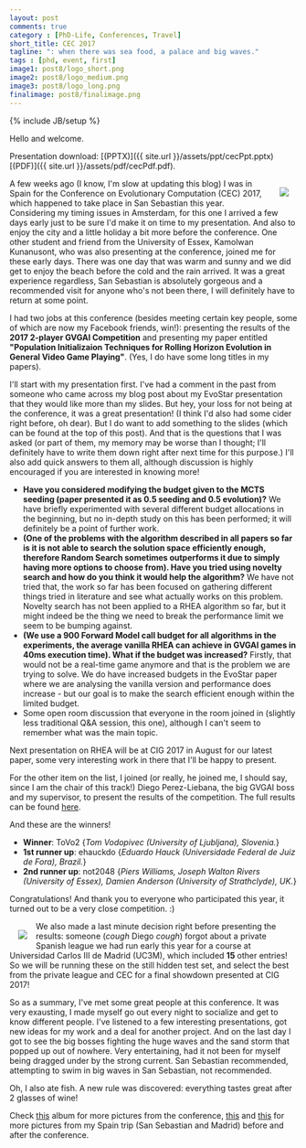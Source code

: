 ```yaml
---
layout: post
comments: true
category : [PhD-Life, Conferences, Travel]
short_title: CEC 2017
tagline: ": when there was sea food, a palace and big waves."
tags : [phd, event, first]
image1: post8/logo_short.png
image2: post8/logo_medium.png
image3: post8/logo_long.png
finalimage: post8/finalimage.png
---
```

{% include JB/setup %}

Hello and welcome. 

Presentation download: [(PPTX)]({{ site.url }}/assets/ppt/cecPpt.pptx) [(PDF)]({{ site.url }}/assets/pdf/cecPdf.pdf).

<img style="margin:15px;float:right" src="{{ site.url }}/assets/images/post8/mepresentrh.png" />

A few weeks ago (I know, I'm slow at updating this blog) I was in Spain for the Conference on Evolutionary Computation (CEC) 2017, which happened to take place in San Sebastian this year. Considering my timing issues in Amsterdam, for this one I arrived a few days early just to be sure I'd make it on time to my presentation. And also to enjoy the city and a little holiday a bit more before the conference. One other student and friend from the University of Essex, Kamolwan Kunanusont, who was also presenting at the conference, joined me for these early days. There was one day that was warm and sunny and we did get to enjoy the beach before the cold and the rain arrived. It was a great experience regardless, San Sebastian is absolutely gorgeous and a recommended visit for anyone who's not been there, I will definitely have to return at some point.

I had two jobs at this conference (besides meeting certain key people, some of which are now my Facebook friends, win!): presenting the results of the **2017 2-player GVGAI Competition** and presenting my paper entitled **"Population Initializaion Techniques for Rolling Horizon Evolution in General Video Game Playing"**. (Yes, I do have some long titles in my papers).

I'll start with my presentation first. I've had a comment in the past from someone who came across my blog post about my EvoStar presentation that they would like more than my slides. But hey, your loss for not being at the conference, it was a great presentation! (I think I'd also had some cider right before, oh dear). But I do want to add something to the slides (which can be found at the top of this post). And that is the questions that I was asked (or part of them, my memory may be worse than I thought; I'll definitely have to write them down right after next time for this purpose.) I'll also add quick answers to them all, although discussion is highly encouraged if you are interested in knowing more!

- **Have you considered modifying the budget given to the MCTS seeding (paper presented it as 0.5 seeding and 0.5 evolution)?** We have briefly experimented with several different budget allocations in the beginning, but no in-depth study on this has been performed; it will definitely be a point of further work.
- **(One of the problems with the algorithm described in all papers so far is it is not able to search the solution space efficiently enough, therefore Random Search sometimes outperforms it due to simply having more options to choose from). Have you tried using novelty search and how do you think it would help the algorithm?** We have not tried that, the work so far has been focused on gathering different things tried in literature and see what actually works on this problem. Novelty search has not been applied to a RHEA algorithm so far, but it might indeed be the thing we need to break the performance limit we seem to be bumping against.
- **(We use a 900 Forward Model call budget for all algorithms in the experiments, the average vanilla RHEA can achieve in GVGAI games in 40ms execution time). What if the budget was increased?** Firstly, that would not be a real-time game anymore and that is the problem we are trying to solve. We do have increased budgets in the EvoStar paper where we are analysing the vanilla version and performance does increase - but our goal is to make the search efficient enough within the limited budget.
- Some open room discussion that everyone in the room joined in (slightly less traditional Q&A session, this one), although I can't seem to remember what was the main topic.

Next presentation on RHEA will be at CIG 2017 in August for our latest paper, some very interesting work in there that I'll be happy to present.

For the other item on the list, I joined (or really, he joined me, I should say, since I am the chair of this track!) Diego Perez-Liebana, the big GVGAI boss and my supervisor, to present the results of the competition. The full results can be found [here](http://gvgai.net/gvg_rankings_conf_2p.php?rg=2006).

And these are the winners!

- **Winner**: ToVo2 {_Tom Vodopivec (University of Ljubljana), Slovenia._}
- **1st runner up**: ehauckdo  {_Eduardo Hauck (Universidade Federal de Juiz de Fora), Brazil._}
- **2nd runner up**: not2048 {_Piers Williams, Joseph Walton Rivers (University of Essex), Damien Anderson (University of Strathclyde), UK._}

Congratulations! And thank you to everyone who participated this year, it turned out to be a very close competition. :)

<img style="margin:15px;float:left" src="{{ site.url }}/assets/images/post8/mepresentgvgai.png" />

We also made a last minute decision right before presenting the results: someone (*cough* Diego *cough*) forgot about a private Spanish league we had run early this year for a course at Universidad Carlos III de Madrid (UC3M), which included **15** other entries! So we will be running these on the still hidden test set, and select the best from the private league and CEC for a final showdown presented at CIG 2017!

So as a summary, I've met some great people at this conference. It was very exausting, I made myself go out every night to socialize and get to know different people. I've listened to a few interesting presentations, got new ideas for my work and a deal for another project. And on the last day I got to see the big bosses fighting the huge waves and the sand storm that popped up out of nowhere. Very entertaining, had it not been for myself being dragged under by the strong current. San Sebastian recommended, attempting to swim in big waves in San Sebastian, not recommended.

Oh, I also ate fish. A new rule was discovered: everything tastes great after 2 glasses of wine!

Check [this](https://www.facebook.com/media/set/?set=a.1582491585118341.1073741834.100000725447762&type=1&l=bc504c657b) album for more pictures from the conference, [this](https://www.facebook.com/media/set/?set=a.1582496711784495.1073741835.100000725447762&type=1&l=ab7c83ba9a) and [this](https://www.facebook.com/media/set/?set=a.1582521538448679.1073741836.100000725447762&type=1&l=cea84079ca) for more pictures from my Spain trip (San Sebastian and Madrid) before and after the conference.

